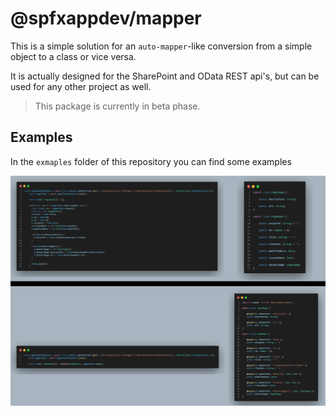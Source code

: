# @spfxappdev/mapper

This is a simple solution for an `auto-mapper`-like conversion from a simple object to a class or vice versa.

It is actually designed for the SharePoint and OData REST api's, but can be used for any other project as well.

> This package is currently in beta phase.

## Examples

In the `exmaples` folder of this repository you can find some examples


![normal vs. mapper decorators](./assets/mapperVsNormal.png)